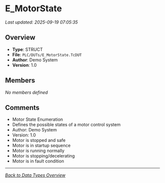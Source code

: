 # E_MotorState

*Last updated: 2025-09-19 07:05:35*

## Overview

- **Type**: STRUCT
- **File**: `PLC/DUTs/E_MotorState.TcDUT`
- **Author**: Demo System
- **Version**: 1.0

## Members
*No members defined*

## Comments

- Motor State Enumeration
- Defines the possible states of a motor control system
- Author: Demo System
- Version: 1.0
- Motor is stopped and safe
- Motor is in startup sequence
- Motor is running normally
- Motor is stopping/decelerating
- Motor is in fault condition

---
*[Back to Data Types Overview](Data-Types.md)*